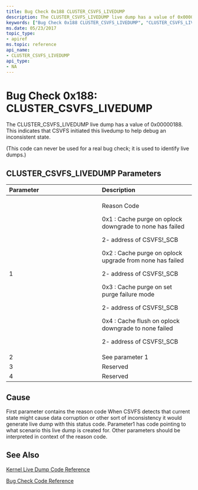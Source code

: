 ```yaml
---
title: Bug Check 0x188 CLUSTER_CSVFS_LIVEDUMP
description: The CLUSTER_CSVFS_LIVEDUMP live dump has a value of 0x00000188. This indicates that CSVFS initiated this livedump to help debug an inconsistent state.
keywords: ["Bug Check 0x188 CLUSTER_CSVFS_LIVEDUMP", "CLUSTER_CSVFS_LIVEDUMP"]
ms.date: 05/23/2017
topic_type:
- apiref
ms.topic: reference
api_name:
- CLUSTER_CSVFS_LIVEDUMP
api_type:
- NA
---
```


# Bug Check 0x188: CLUSTER\_CSVFS\_LIVEDUMP


The CLUSTER\_CSVFS\_LIVEDUMP live dump has a value of 0x00000188. This indicates that CSVFS initiated this livedump to help debug an inconsistent state.

(This code can never be used for a real bug check; it is used to identify live dumps.)

## CLUSTER\_CSVFS\_LIVEDUMP Parameters


<table>
<colgroup>
<col width="50%" />
<col width="50%" />
</colgroup>
<thead>
<tr class="header">
<th align="left">Parameter</th>
<th align="left">Description</th>
</tr>
</thead>
<tbody>
<tr class="odd">
<td align="left">1</td>
<td align="left"><p>Reason Code</p>
0x1 : Cache purge on oplock downgrade to none has failed
<p>2- address of CSVFS!_SCB</p>
0x2 : Cache purge on oplock upgrade from none has failed
<p>2- address of CSVFS!_SCB</p>
0x3 : Cache purge on set purge failure mode
<p>2- address of CSVFS!_SCB</p>
0x4 : Cache flush on oplock downgrade to none failed
<p>2- address of CSVFS!_SCB</p></td>
</tr>
<tr class="even">
<td align="left">2</td>
<td align="left">See parameter 1</td>
</tr>
<tr class="odd">
<td align="left">3</td>
<td align="left">Reserved</td>
</tr>
<tr class="even">
<td align="left">4</td>
<td align="left">Reserved</td>
</tr>
</tbody>
</table>

 

## Cause

First parameter contains the reason code When CSVFS detects that current state might cause data corruption or other sort of inconsistency it would generate live dump with this status code. Parameter1 has code pointing to what scenario this live dump is created for. Other parameters should be interpreted in context of the reason code.

 
## See Also

[Kernel Live Dump Code Reference](bug-check-code-reference-live-dump.md)

[Bug Check Code Reference](bug-check-code-reference2.md)
 




